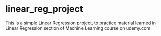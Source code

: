 # linear_reg_project
This is a simple Linear Regression project, to practice material learned in Linear Regression section of Machine Learning course on udemy.com
